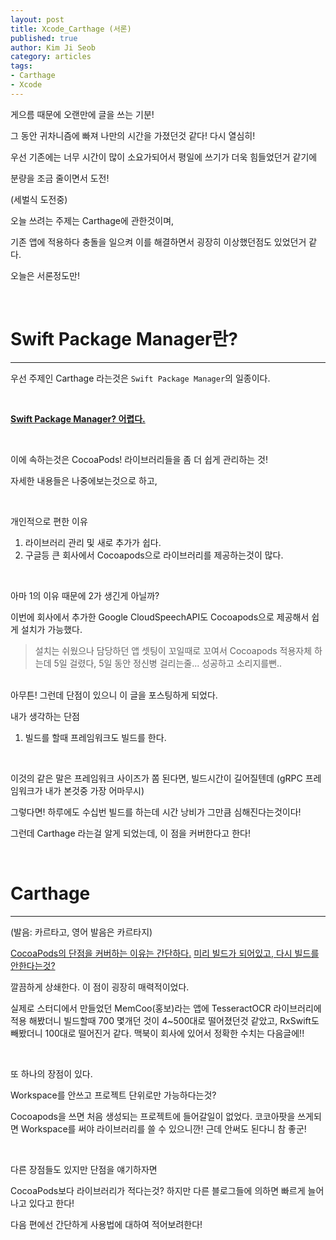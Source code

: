 ```yaml
---
layout: post
title: Xcode_Carthage (서론)
published: true
author: Kim Ji Seob
category: articles
tags:
- Carthage
- Xcode
---
```



게으름 때문에 오랜만에 글을 쓰는 기분!

그 동안 귀차니즘에 빠져 나만의 시간을 가졌던것 같다! 다시 열심히!

우선 기존에는 너무 시간이 많이 소요가되어서 평일에 쓰기가 더욱 힘들었던거 같기에

분량을 조금 줄이면서 도전!

(세벌식 도전중)

오늘 쓰려는 주제는 Carthage에 관한것이며,

기존 앱에 적용하다 충돌을 일으켜 이를 해결하면서 굉장히 이상했던점도 있었던거 같다.

오늘은 서론정도만!

<br>

# Swift Package Manager란?

---

우선 주제인 Carthage 라는것은 `Swift Package Manager`의 일종이다.

<br>

**<u>Swift Package Manager? 어렵다.</u>**

<br>

이에 속하는것은 CocoaPods! 라이브러리들을 좀 더 쉽게 관리하는 것!

자세한 내용들은 나중에보는것으로 하고, 

<br>

개인적으로 편한 이유

1. 라이브러리 관리 및 새로 추가가 쉽다.
2. 구글등 큰 회사에서 Cocoapods으로 라이브러리를 제공하는것이 많다.

<br>

아마 1의 이유 때문에 2가 생긴게 아닐까?

이번에 회사에서 추가한 Google CloudSpeechAPI도 Cocoapods으로 제공해서 쉽게 설치가 가능했다.

> 설치는 쉬웠으나 담당하던 앱 셋팅이 꼬일때로 꼬여서
> Cocoapods 적용자체 하는데 5일 걸렸다, 5일 동안 정신병 걸리는줄... 성공하고 소리지를뻔..

<br>
아무튼! 그런데 단점이 있으니 이 글을 포스팅하게 되었다.

<br>

내가 생각하는 단점
1. 빌드를 할때 프레임워크도 빌드를 한다.

<br>

이것의 같은 말은 프레임워크 사이즈가 쫌 된다면, 빌드시간이 길어질텐데 (gRPC 프레임워크가 내가 본것중 가장 어마무시)

그렇다면! 하루에도 수십번 빌드를 하는데 시간 낭비가 그만큼 심해진다는것이다!

그런데 Carthage 라는걸 알게 되었는데, 이 점을 커버한다고 한다!

<br>

# Carthage

---

(발음: 카르타고, 영어 발음은 카르타지)

<u>CocoaPods의 단점을 커버하는 이유는 간단하다.</u>
<u>미리 빌드가 되어있고, 다시 빌드를 안한다는것?</u>

깔끔하게 상쇄한다. 이 점이 굉장히 매력적이었다.

실제로 스터디에서 만들었던 MemCoo(홍보)라는 앱에 TesseractOCR 라이브러리에 적용 해봤더니 빌드할때 700 몇개던 것이 4~500대로 떨어졌던것 같았고, RxSwift도 빼봤더니 100대로 떨어진거 같다.  맥북이 회사에 있어서 정확한 수치는 다음글에!!

<br>

또 하나의 장점이 있다.

Workspace를 안쓰고 프로젝트 단위로만 가능하다는것?

Cocoapods을 쓰면 처음 생성되는 프로젝트에 들어갈일이 없었다. 코코아팟을 쓰게되면 Workspace를 써야 라이브러리를 쓸 수 있으니깐! 근데 안써도 된다니 참 좋군!

<br>

다른 장점들도 있지만 단점을 얘기하자면

CocoaPods보다 라이브러리가 적다는것? 하지만 다른 블로그들에 의하면 빠르게 늘어나고 있다고 한다!


다음 편에선 간단하게 사용법에 대하여 적어보려한다!
